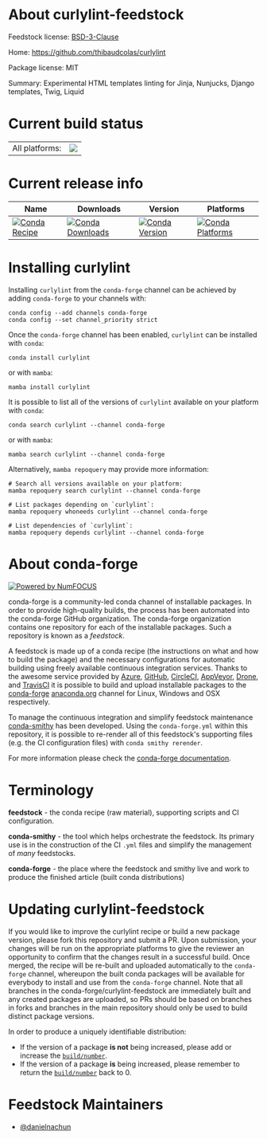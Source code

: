 About curlylint-feedstock
=========================

Feedstock license: [BSD-3-Clause](https://github.com/conda-forge/curlylint-feedstock/blob/main/LICENSE.txt)

Home: https://github.com/thibaudcolas/curlylint

Package license: MIT

Summary: Experimental HTML templates linting for Jinja, Nunjucks, Django templates, Twig, Liquid

Current build status
====================


<table><tr><td>All platforms:</td>
    <td>
      <a href="https://dev.azure.com/conda-forge/feedstock-builds/_build/latest?definitionId=25264&branchName=main">
        <img src="https://dev.azure.com/conda-forge/feedstock-builds/_apis/build/status/curlylint-feedstock?branchName=main">
      </a>
    </td>
  </tr>
</table>

Current release info
====================

| Name | Downloads | Version | Platforms |
| --- | --- | --- | --- |
| [![Conda Recipe](https://img.shields.io/badge/recipe-curlylint-green.svg)](https://anaconda.org/conda-forge/curlylint) | [![Conda Downloads](https://img.shields.io/conda/dn/conda-forge/curlylint.svg)](https://anaconda.org/conda-forge/curlylint) | [![Conda Version](https://img.shields.io/conda/vn/conda-forge/curlylint.svg)](https://anaconda.org/conda-forge/curlylint) | [![Conda Platforms](https://img.shields.io/conda/pn/conda-forge/curlylint.svg)](https://anaconda.org/conda-forge/curlylint) |

Installing curlylint
====================

Installing `curlylint` from the `conda-forge` channel can be achieved by adding `conda-forge` to your channels with:

```
conda config --add channels conda-forge
conda config --set channel_priority strict
```

Once the `conda-forge` channel has been enabled, `curlylint` can be installed with `conda`:

```
conda install curlylint
```

or with `mamba`:

```
mamba install curlylint
```

It is possible to list all of the versions of `curlylint` available on your platform with `conda`:

```
conda search curlylint --channel conda-forge
```

or with `mamba`:

```
mamba search curlylint --channel conda-forge
```

Alternatively, `mamba repoquery` may provide more information:

```
# Search all versions available on your platform:
mamba repoquery search curlylint --channel conda-forge

# List packages depending on `curlylint`:
mamba repoquery whoneeds curlylint --channel conda-forge

# List dependencies of `curlylint`:
mamba repoquery depends curlylint --channel conda-forge
```


About conda-forge
=================

[![Powered by
NumFOCUS](https://img.shields.io/badge/powered%20by-NumFOCUS-orange.svg?style=flat&colorA=E1523D&colorB=007D8A)](https://numfocus.org)

conda-forge is a community-led conda channel of installable packages.
In order to provide high-quality builds, the process has been automated into the
conda-forge GitHub organization. The conda-forge organization contains one repository
for each of the installable packages. Such a repository is known as a *feedstock*.

A feedstock is made up of a conda recipe (the instructions on what and how to build
the package) and the necessary configurations for automatic building using freely
available continuous integration services. Thanks to the awesome service provided by
[Azure](https://azure.microsoft.com/en-us/services/devops/), [GitHub](https://github.com/),
[CircleCI](https://circleci.com/), [AppVeyor](https://www.appveyor.com/),
[Drone](https://cloud.drone.io/welcome), and [TravisCI](https://travis-ci.com/)
it is possible to build and upload installable packages to the
[conda-forge](https://anaconda.org/conda-forge) [anaconda.org](https://anaconda.org/)
channel for Linux, Windows and OSX respectively.

To manage the continuous integration and simplify feedstock maintenance
[conda-smithy](https://github.com/conda-forge/conda-smithy) has been developed.
Using the ``conda-forge.yml`` within this repository, it is possible to re-render all of
this feedstock's supporting files (e.g. the CI configuration files) with ``conda smithy rerender``.

For more information please check the [conda-forge documentation](https://conda-forge.org/docs/).

Terminology
===========

**feedstock** - the conda recipe (raw material), supporting scripts and CI configuration.

**conda-smithy** - the tool which helps orchestrate the feedstock.
                   Its primary use is in the construction of the CI ``.yml`` files
                   and simplify the management of *many* feedstocks.

**conda-forge** - the place where the feedstock and smithy live and work to
                  produce the finished article (built conda distributions)


Updating curlylint-feedstock
============================

If you would like to improve the curlylint recipe or build a new
package version, please fork this repository and submit a PR. Upon submission,
your changes will be run on the appropriate platforms to give the reviewer an
opportunity to confirm that the changes result in a successful build. Once
merged, the recipe will be re-built and uploaded automatically to the
`conda-forge` channel, whereupon the built conda packages will be available for
everybody to install and use from the `conda-forge` channel.
Note that all branches in the conda-forge/curlylint-feedstock are
immediately built and any created packages are uploaded, so PRs should be based
on branches in forks and branches in the main repository should only be used to
build distinct package versions.

In order to produce a uniquely identifiable distribution:
 * If the version of a package **is not** being increased, please add or increase
   the [``build/number``](https://docs.conda.io/projects/conda-build/en/latest/resources/define-metadata.html#build-number-and-string).
 * If the version of a package **is** being increased, please remember to return
   the [``build/number``](https://docs.conda.io/projects/conda-build/en/latest/resources/define-metadata.html#build-number-and-string)
   back to 0.

Feedstock Maintainers
=====================

* [@danielnachun](https://github.com/danielnachun/)


